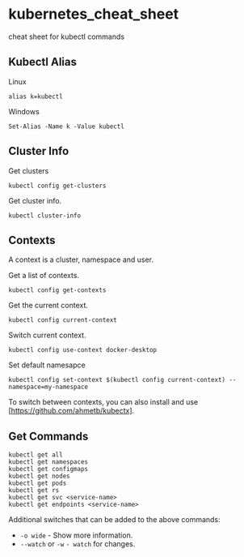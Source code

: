 # kubernetes_cheat_sheet
cheat sheet for kubectl commands

## Kubectl Alias
Linux
```
alias k=kubectl
```
Windows
```
Set-Alias -Name k -Value kubectl
```
## Cluster Info
Get clusters
```
kubectl config get-clusters
```
Get cluster info.
```
kubectl cluster-info
```
## Contexts
A context is a cluster, namespace and user.

Get a list of contexts.
```
kubectl config get-contexts
```
Get the current context.
```
kubectl config current-context
```
Switch current context.
```
kubectl config use-context docker-desktop
```
Set default namesapce
```
kubectl config set-context $(kubectl config current-context) --namespace=my-namespace
```
To switch between contexts, you can also install and use [https://github.com/ahmetb/kubectx].

## Get Commands
```
kubectl get all
kubectl get namespaces
kubectl get configmaps
kubectl get nodes
kubectl get pods
kubectl get rs
kubectl get svc <service-name>
kubectl get endpoints <service-name>
```
Additional switches that can be added to the above commands:

* `-o wide` - Show more information.
* `--watch` or `-w` `- watch` for changes.
